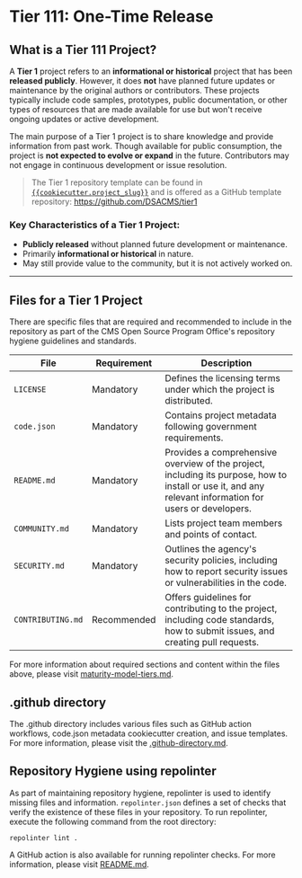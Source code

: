 # Tier 111: One-Time Release

## What is a Tier 111 Project?

A **Tier 1** project refers to an **informational or historical** project that has been **released publicly**. However, it does **not** have planned future updates or maintenance by the original authors or contributors. These projects typically include code samples, prototypes, public documentation, or other types of resources that are made available for use but won't receive ongoing updates or active development.

The main purpose of a Tier 1 project is to share knowledge and provide information from past work. Though available for public consumption, the project is **not expected to evolve or expand** in the future. Contributors may not engage in continuous development or issue resolution.

> The Tier 1 repository template can be found in [`{{cookiecutter.project_slug}}`](./{{cookiecutter.project_slug}}/) and is offered as a GitHub template repository: https://github.com/DSACMS/tier1

### Key Characteristics of a Tier 1 Project:

- **Publicly released** without planned future development or maintenance.
- Primarily **informational or historical** in nature.
- May still provide value to the community, but it is not actively worked on.

---

## Files for a Tier 1 Project

There are specific files that are required and recommended to include in the repository as part of the CMS Open Source Program Office's repository hygiene guidelines and standards.

| **File**          | **Requirement** | **Description**                                                                                                                                          |
| ----------------- | --------------- | -------------------------------------------------------------------------------------------------------------------------------------------------------- |
| `LICENSE`         | Mandatory       | Defines the licensing terms under which the project is distributed.                                                                                      |
| `code.json`       | Mandatory       | Contains project metadata following government requirements.                                                                                             |
| `README.md`       | Mandatory       | Provides a comprehensive overview of the project, including its purpose, how to install or use it, and any relevant information for users or developers. |
| `COMMUNITY.md`    | Mandatory       | Lists project team members and points of contact.                                                                                                        |
| `SECURITY.md`     | Mandatory       | Outlines the agency's security policies, including how to report security issues or vulnerabilities in the code.                                         |
| `CONTRIBUTING.md` | Recommended     | Offers guidelines for contributing to the project, including code standards, how to submit issues, and creating pull requests.                           |

For more information about required sections and content within the files above, please visit [maturity-model-tiers.md](https://github.com/DSACMS/repo-scaffolder/blob/main/maturity-model-tiers.md).

## .github directory

The .github directory includes various files such as GitHub action workflows, code.json metadata cookiecutter creation, and issue templates. For more information, please visit the [.github-directory.md]([../docs/.github-directory.md).

## Repository Hygiene using repolinter

As part of maintaining repository hygiene, repolinter is used to identify missing files and information. `repolinter.json` defines a set of checks that verify the existence of these files in your repository. To run repolinter, execute the following command from the root directory:

```
repolinter lint .
```

A GitHub action is also available for running repolinter checks. For more information, please visit [README.md](https://github.com/DSACMS/repo-scaffolder?tab=readme-ov-file#identify-missing-files-and-information-using-repolinter).
